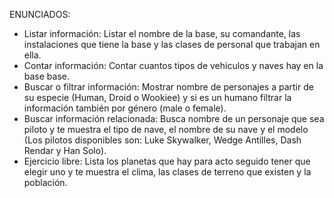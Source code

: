 ENUNCIADOS:

- Listar información: Listar el nombre de la base, su comandante, las instalaciones que tiene la base y 
  las clases de personal que trabajan en ella.
- Contar información: Contar cuantos tipos de vehiculos y naves hay en la base base.
- Buscar o filtrar información: Mostrar nombre de personajes a partir de su especie (Human, Droid o Wookiee) 
  y si es un humano filtrar la información también por género (male o female).
- Buscar información relacionada: Busca nombre de un personaje que sea piloto y te muestra el tipo de nave, 
  el nombre de su nave y el modelo (Los pilotos disponibles son: Luke Skywalker, Wedge Antilles, Dash Rendar y Han Solo).
- Ejercicio libre: Lista los planetas que hay para acto seguido tener que elegir uno y te muestra el clima, 
  las clases de terreno que existen y la población.
